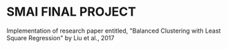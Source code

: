# SMAI FINAL PROJECT
Implementation of research paper entitled, "Balanced Clustering with Least Square Regression" by Liu et al., 2017
